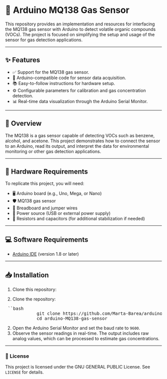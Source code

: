 # 🚀 Arduino MQ138 Gas Sensor

This repository provides an implementation and resources for interfacing the MQ138 gas sensor with Arduino to detect volatile organic compounds (VOCs). The project is focused on simplifying the setup and usage of the sensor for gas detection applications.

---

## ✨ Features

- ✅ Support for the MQ138 gas sensor.
- 🔌 Arduino-compatible code for sensor data acquisition.
- 📚 Easy-to-follow instructions for hardware setup.
- ⚙️ Configurable parameters for calibration and gas concentration detection.
- 📊 Real-time data visualization through the Arduino Serial Monitor.

---

## 📖 Overview

The MQ138 is a gas sensor capable of detecting VOCs such as benzene, alcohol, and acetone. This project demonstrates how to connect the sensor to an Arduino, read its output, and interpret the data for environmental monitoring or other gas detection applications.

---

## 🔧 Hardware Requirements

To replicate this project, you will need:

- 🖥️ Arduino board (e.g., Uno, Mega, or Nano)
- 🛡️ MQ138 gas sensor
- 🔗 Breadboard and jumper wires
- 🔋 Power source (USB or external power supply)
- 📏 Resistors and capacitors (for additional stabilization if needed)

---

## 💻 Software Requirements

- [Arduino IDE](https://www.arduino.cc/en/software) (version 1.8 or later)

 ---
 
## 📥 Installation

1. Clone this repository:

1. Clone the repository:
 <pre markdown="1"> ``bash
            git clone https://github.com/Marta-Barea/arduino-MQ138-gas-sensor.git
            cd arduino-MQ138-gas-sensor </pre>

2. Open the Arduino Serial Monitor and set the baud rate to `9600`.
3. Observe the sensor readings in real-time. The output includes raw analog values, which can be processed to estimate gas concentrations.

---

### 📜 **License**
This project is licensed under the GNU GENERAL PUBLIC License. See `LICENSE` for details.
